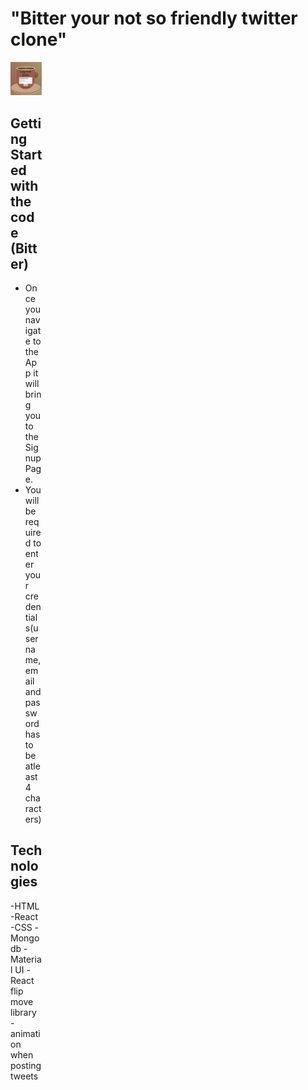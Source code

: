 # "Bitter your not so friendly twitter clone"

<div style="width: 10%; height: 10%">

![alt text](images/signup.png)
<div/>

## Getting Started with the code (Bitter)
- Once you navigate to the App it will bring you to the Signup Page.
- You will be required to enter your credentials(username, email and password has to be atleast 4 characters)

## Technologies
-HTML
-React
-CSS
-Mongodb
-Material UI
-React flip move library -animation when posting tweets
